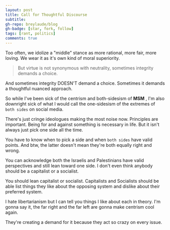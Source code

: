 ```yaml
---
layout: post
title: Call for Thoughtful Discourse
subtitle:
gh-repo: breylaude/blog
gh-badge: [star, fork, follow]
tags: [rant, politics]
comments: true
---
```


Too often, we idolize a "middle" stance as more rational, more fair, more loving. We wear it as it's own kind of moral superiority.

> But virtue is not synonymous with neutrality, sometimes integrity demands a choice.

And sometimes integrity DOESN'T demand a choice. Sometimes it demands a thoughtful nuanced approach. 

So while I've been sick of the centrism and both-sidesism of **MSM** , I'm also downright sick of what I would call the one-sidesism of the extremes of `both sides` on social media. 

There's just cringe ideologues making the most noise now. Principles are important. Being for and against something is necessary in life. But it isn't always just pick one side all the time. 

You have to know when to pick a side and when `both sides` have valid points. And btw, the latter doesn't mean they're both equally right and wrong. 

You can acknowledge both the Israelis and Palestinians have valid perspectives and still lean toward one side. I don't even think anybody should be a capitalist or a socialist. 

You should lean capitalist or socialist. Capitalists and Socialists should be able list things they like about the opposing system and dislike about their preferred system. 

I hate libertarianism but I can tell you things I like about each in theory. I'm gonna say it, the far right and the far left are gonna make centrism cool again. 

They're creating a demand for it because they act so crazy on every issue.
